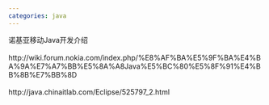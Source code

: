 ```yaml
---
categories: java
---
```

<div>诺基亚移动Java开发介绍<br /><br />http://wiki.forum.nokia.com/index.php/%E8%AF%BA%E5%9F%BA%E4%BA%9A%E7%A7%BB%E5%8A%A8Java%E5%BC%80%E5%8F%91%E4%BB%8B%E7%BB%8D<br /><br />http://java.chinaitlab.com/Eclipse/525797_2.html</div>